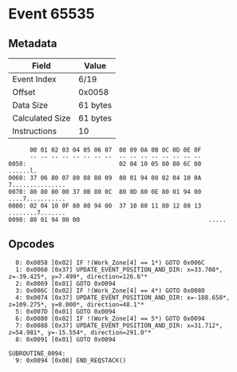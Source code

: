 # Event 65535

## Metadata

| Field           | Value    |
|-----------------|----------|
| Event Index     | 6/19     |
| Offset          | 0x0058   |
| Data Size       | 61 bytes |
| Calculated Size | 61 bytes |
| Instructions    | 10       |

```
      00 01 02 03 04 05 06 07  08 09 0A 0B 0C 0D 0E 0F
      -- -- -- -- -- -- -- --  -- -- -- -- -- -- -- --
0050:                          02 04 10 05 80 80 6C 00          ......l.
0060: 37 06 80 07 80 08 80 09  80 01 94 00 02 04 10 0A  7...............
0070: 80 80 80 00 37 0B 80 0C  80 0D 80 0E 80 01 94 00  ....7...........
0080: 02 04 10 0F 80 80 94 00  37 10 80 11 80 12 80 13  ........7.......
0090: 80 01 94 00 00                                    .....           
```

## Opcodes

```
  0: 0x0058 [0x02] IF !(Work_Zone[4] == 1*) GOTO 0x006C
  1: 0x0060 [0x37] UPDATE_EVENT_POSITION_AND_DIR: x=33.708*, z=-39.425*, y=7.499*, direction=126.6°*
  2: 0x0069 [0x01] GOTO 0x0094
  3: 0x006C [0x02] IF !(Work_Zone[4] == 4*) GOTO 0x0080
  4: 0x0074 [0x37] UPDATE_EVENT_POSITION_AND_DIR: x=-188.658*, z=109.275*, y=0.000*, direction=48.1°*
  5: 0x007D [0x01] GOTO 0x0094
  6: 0x0080 [0x02] IF !(Work_Zone[4] == 5*) GOTO 0x0094
  7: 0x0088 [0x37] UPDATE_EVENT_POSITION_AND_DIR: x=31.712*, z=54.981*, y=-15.554*, direction=291.0°*
  8: 0x0091 [0x01] GOTO 0x0094

SUBROUTINE_0094:
  9: 0x0094 [0x00] END_REQSTACK()
```

